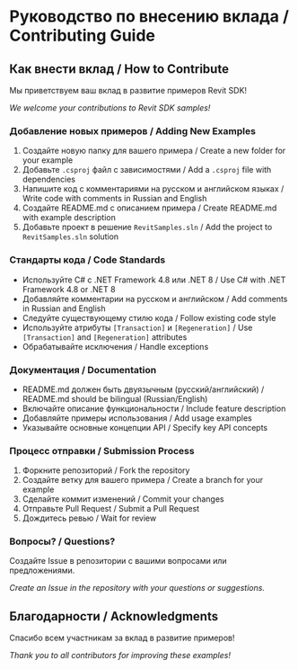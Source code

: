 # Руководство по внесению вклада / Contributing Guide

## Как внести вклад / How to Contribute

Мы приветствуем ваш вклад в развитие примеров Revit SDK!

_We welcome your contributions to Revit SDK samples!_

### Добавление новых примеров / Adding New Examples

1. Создайте новую папку для вашего примера / Create a new folder for your example
2. Добавьте `.csproj` файл с зависимостями / Add a `.csproj` file with dependencies
3. Напишите код с комментариями на русском и английском языках / Write code with comments in Russian and English
4. Создайте README.md с описанием примера / Create README.md with example description
5. Добавьте проект в решение `RevitSamples.sln` / Add the project to `RevitSamples.sln` solution

### Стандарты кода / Code Standards

- Используйте C# с .NET Framework 4.8 или .NET 8 / Use C# with .NET Framework 4.8 or .NET 8
- Добавляйте комментарии на русском и английском / Add comments in Russian and English
- Следуйте существующему стилю кода / Follow existing code style
- Используйте атрибуты `[Transaction]` и `[Regeneration]` / Use `[Transaction]` and `[Regeneration]` attributes
- Обрабатывайте исключения / Handle exceptions

### Документация / Documentation

- README.md должен быть двуязычным (русский/английский) / README.md should be bilingual (Russian/English)
- Включайте описание функциональности / Include feature description
- Добавляйте примеры использования / Add usage examples
- Указывайте основные концепции API / Specify key API concepts

### Процесс отправки / Submission Process

1. Форкните репозиторий / Fork the repository
2. Создайте ветку для вашего примера / Create a branch for your example
3. Сделайте коммит изменений / Commit your changes
4. Отправьте Pull Request / Submit a Pull Request
5. Дождитесь ревью / Wait for review

### Вопросы? / Questions?

Создайте Issue в репозитории с вашими вопросами или предложениями.

_Create an Issue in the repository with your questions or suggestions._

## Благодарности / Acknowledgments

Спасибо всем участникам за вклад в развитие примеров!

_Thank you to all contributors for improving these examples!_
